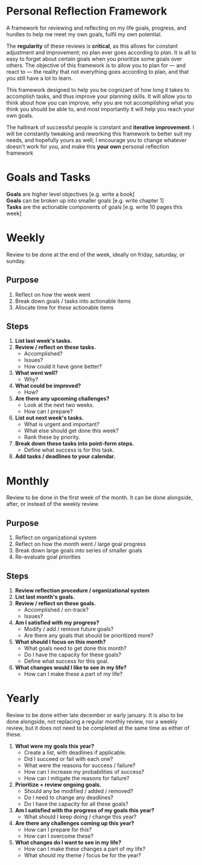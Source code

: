 # Personal Reflection Framework

A framework for reviewing and reflecting on my life goals, progress, and hurdles to help me meet my own goals, fulfil my own potential.

The **regularity** of these reviews is **critical**, as this allows for constant adjustment and improvement; no plan ever goes according to plan. It is all to easy to forget about certain goals when you prioritize some goals over others. The objective of this framework is to allow you to plan for — and react to — the reality that not everything goes according to plan, and that you still have a lot to learn.

This framework designed to help you be cognizant of how long it takes to accomplish tasks, and thus improve your planning skills. It will allow you to think about how you can improve, why you are not accomplishing what you think you should be able to, and most importantly it will help you reach your own goals.

The hallmark of successful people is constant and **iterative improvement**. I will be constantly tweaking and reworking this framework to better suit my needs, and hopefully yours as well; I encourage you to change whatever doesn't work for you, and make this **your own** personal reflection framework

# Goals and Tasks
**Goals** are higher level objectives [e.g. write a book]</br>
**Goals** can be broken up into smaller goals [e.g. write chapter 1]</br>
**Tasks** are the actionable components of goals [e.g. write 10 pages this week]</br>

# Weekly

Review to be done at the end of the week, ideally on friday, saturday, or sunday.

## Purpose

1. Reflect on how the week went
2. Break down goals / tasks into actionable items
3. Allocate time for these actionable items

## Steps

1. **List last week's tasks.**
2. **Review / reflect on these tasks.**
   - Accomplished?
   - Issues?
   - How could it have gone better?
3. **What went well?**
   - Why?
4. **What could be improved?**
   - How?
5. **Are there any upcoming challenges?**
   - Look at the next two weeks.
   - How can I prepare?
6. **List out next week's tasks.**
   - What is urgent and important?
   - What else should get done this week?
   - Rank these by priority.
7. **Break down these tasks into point-form steps.**
   - Define what success is for this task.
8. **Add tasks / deadlines to your calendar.**

# Monthly

Review to be done in the first week of the month. It can be done alongside, after, or instead of the weekly review.

## Purpose

1. Reflect on organizational system
2. Reflect on how the month went / large goal progress
3. Break down large goals into series of smaller goals
4. Re-evaluate goal priorities

## Steps

1. **Review reflection procedure / organizational system**
2. **List last month's goals.**
3. **Review / reflect on these goals.**
   - Accomplished / on-track?
   - Issues?
4. **Am I satisfied with my progress?**
   - Modify / add / remove future goals?
   - Are there any goals that should be prioritized more?
5. **What should I focus on this month?**
   - What goals need to get done this month?
   - Do I have the capacity for these goals?
   - Define what success for this goal.
6. **What changes would I like to see in my life?**
   - How can I make these a part of my life?

# Yearly

Review to be done either late december or early january. It is also to be done alongside, not replacing a regular monthly review, nor a weekly review, but it does not need to be completed at the same time as either of these.

1. **What were my goals this year?**
    - Create a list, with deadlines if applicable.
    - Did I succeed or fail with each one?
    - What were the reasons for success / failure?
    - How can I increase my probabilities of success?
    - How can I mitigate the reasons for failure?
2. **Prioritize + review ongoing goals.**
    - Should any be modified / added / removed?
    - Do I need to change any deadlines?
    - Do I have the capacity for all these goals?
3. **Am I satisfied with the progress of my goals this year?**
    - What should I keep doing / change this year?
4. **Are there any challenges coming up this year?**
    - How can I prepare for this?
    - How can I overcome these?
5. **What changes do I want to see in my life?**
    - How can I make these changes a part of my life?
    - What should my theme / focus be for the year?
